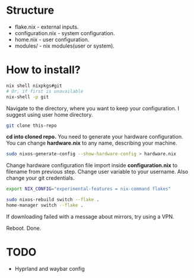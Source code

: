 # Structure

- flake.nix - external inputs.
- configuration.nix - system configuration.
- home.nix - user configuration.
- modules/ - nix modules(user or system).

# How to install?

```sh
nix shell nixpkgs#git
# Or, if first is unavailable
nix-shell -p git
```

Navigate to the directory, where you want to keep your configuration. I suggest using user home directory.

```sh
git clone this-repo
```

**cd into cloned repo.** You need to generate your hardware configuration. 
You can change **hardware.nix** to any name, describing your machine.

```sh
sudo nixos-generate-config --show-hardware-config > hardware.nix
```

Change hardware configuration file import inside **configuration.nix** to filename from previous step. 
Change user variable to your username. Also change your git credentials.

```sh
export NIX_CONFIG="experimental-features = nix-command flakes"
```

```sh
sudo nixos-rebuild switch --flake .
home-manager switch --flake .
```

If downloading failed with a message about mirrors, try using a VPN.

Reboot. Done.

# TODO

- Hyprland and waybar config
